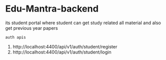 # Edu-Mantra-backend
its student portal where student can get study related all material and also get previous year papers

 ```auth apis```
 1. http://localhost:4400/api/v1/auth/student/register
 2.  http://localhost:4400/api/v1/auth/student/login
